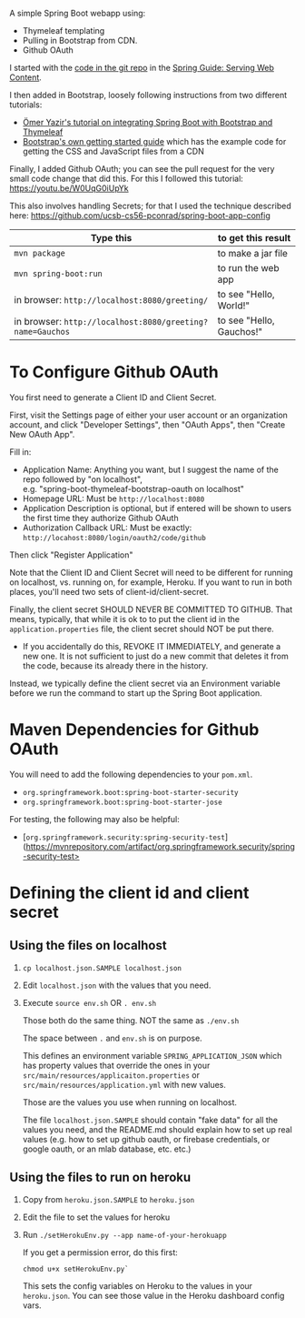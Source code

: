 

A simple Spring Boot webapp using:
* Thymeleaf templating
* Pulling in Bootstrap from CDN.
* Github OAuth

I started with the [code in the git repo](https://github.com/spring-guides/gs-serving-web-content.git) in the [Spring Guide: Serving Web Content](https://spring.io/guides/gs/serving-web-content/).

I then added in Bootstrap, loosely following instructions from two different tutorials:
* [Ömer Yazir's tutorial on integrating Spring Boot with Bootstrap and Thymeleaf](https://medium.com/@omeryazir/how-to-integrate-spring-boot-with-bootstrap-and-thymeleaf-5744fc8475d)
* [Bootstrap's own getting started guide](https://getbootstrap.com/docs/4.3/getting-started/introduction/) which has the example code for getting the CSS and JavaScript files from a CDN

Finally, I added Github OAuth; you can see the pull request for the
very small code change that did this.  For this I followed this tutorial:
<https://youtu.be/W0UqG0iUpYk>

This also involves handling Secrets; for that I used the technique
described here: <https://github.com/ucsb-cs56-pconrad/spring-boot-app-config>

| Type this | to get this result |
|-----------|------------|
| `mvn package` | to make a jar file|
| `mvn spring-boot:run` | to run the web app|
| in browser: `http://localhost:8080/greeting/` | to see "Hello, World!" |
| in browser: `http://localhost:8080/greeting?name=Gauchos` | to see "Hello, Gauchos!"

# To Configure Github OAuth

You first need to generate a Client ID and Client Secret.


First, visit the Settings page of either your user account or an
organization account, and click "Developer Settings", then "OAuth
Apps", then "Create New OAuth App".

Fill in:
* Application Name: Anything you want, but I suggest the name of the repo followed by "on localhost",<br>
   e.g. "spring-boot-thymeleaf-bootstrap-oauth on localhost"
* Homepage URL: Must be `http://localhost:8080`
* Application Description is optional, but if entered will be shown to users the first time they authorize Github OAuth
* Authorization Callback URL: Must be exactly: `http://locahost:8080/login/oauth2/code/github`

Then click "Register Application"

Note that the Client ID and Client Secret will need to be different for running on localhost, vs. running on, for example, Heroku.   If you want to run in both places, you'll need two sets of client-id/client-secret.

Finally, the client secret SHOULD NEVER BE COMMITTED TO GITHUB.  That means, typically, that while it is ok to to put the client id in the `application.properties` file, the client secret should NOT be put there.  
  * If you accidentally do this, REVOKE IT IMMEDIATELY, and generate a new one.  It is not sufficient to just do a new commit that deletes it from the code, because its already there in the history.  
  
Instead, we typically define the client secret via an Environment variable before we run the command to start up the Spring Boot application.

# Maven Dependencies for Github OAuth

You will need to add the following dependencies to your `pom.xml`.
* `org.springframework.boot:spring-boot-starter-security`
* `org.springframework.boot:spring-boot-starter-jose`

For testing, the following may also be helpful:

* [`org.springframework.security:spring-security-test`](https://mvnrepository.com/artifact/org.springframework.security/spring-security-test>

# Defining the client id and client secret

## Using the files on localhost

1. `cp localhost.json.SAMPLE localhost.json`

2. Edit `localhost.json` with the values that you need.

3. Execute `source env.sh` OR `. env.sh`

   Those both do the same thing.  NOT the same as `./env.sh`

   The space between `.` and `env.sh` is on purpose.

   This defines an environment variable `SPRING_APPLICATION_JSON` which
   has property values that override the ones in your `src/main/resources/applicaiton.properties` or `src/main/resources/application.yml` with new values.

   Those are the values you use when running on localhost.

   The file `localhost.json.SAMPLE` should contain "fake data" for all the
   values you need, and the README.md should explain how to set up
   real values (e.g. how to set up github oauth, or firebase credentials,
   or google oauth, or an mlab database, etc. etc.)

## Using the files to run on heroku

1. Copy from `heroku.json.SAMPLE` to `heroku.json`

2. Edit the file to set the values for heroku

3. Run `./setHerokuEnv.py --app name-of-your-herokuapp`

   If you get a permission error, do this first:

   ```
   chmod u+x setHerokuEnv.py`
   ```

   This sets the config variables on Heroku to the values in your
   `heroku.json`.   You can see those value in the Heroku dashboard config
   vars.

   